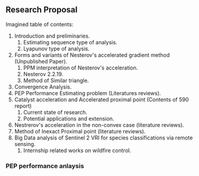 ## **Research Proposal**

Imagined table of contents: 
1. Introduction and preliminaries. 
   1. Estimating sequence type of analysis. 
   2. Lyapunov type of analysis.
3. Forms and variants of Nesterov's accelerated gradient method (Unpublished Paper). 
   1. PPM interpretation of Nesterov's acceleration. 
   2. Nesterov 2.2.19. 
   3. Method of Similar triangle.
4. Convergence Analysis. 
5. PEP Performance Estimating problem (Literatures reviews). 
6. Catalyst acceleration and Accelerated proximal point (Contents of 590 report)
   1. Current state of research. 
   2. Potential applications and extension. 
8. Nestrerov's acceleration in the non-convex case (literature reviews). 
9. Method of Inexact Proximal point (literature reviews). 
10. Big Data analysis of Sentinel 2 VRI for species classifications via remote sensing. 
	1. Internship related works on wildfire control. 


### **PEP performance anlaysis**

